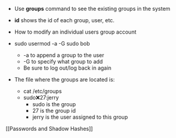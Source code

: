 - Use **groups** command to see the existing groups in the system
- **id** shows the id of each group, user, etc. 

- How to modify an individual users group account 
- sudo usermod -a -G sudo bob
	- -a to append a group to the user 
	- -G to specify what group to add
	- Be sure to log out/log back in again

- The file where the groups are located is:
	- cat /etc/groups
	- sudo:x:27:jerry
		- sudo is the group
		- 27 is the group id
		- jerry is the user assigned to this group

[[Passwords and Shadow Hashes]]